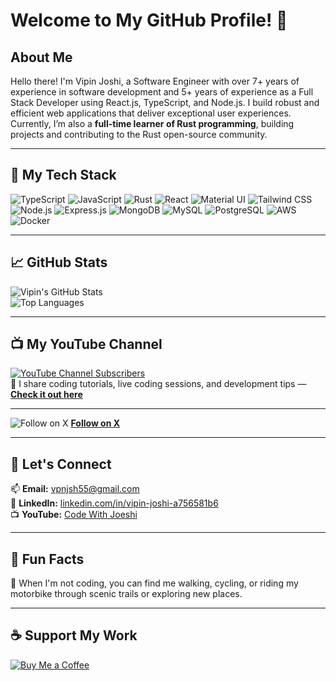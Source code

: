 # Welcome to My GitHub Profile! 👋

## About Me

Hello there! I'm Vipin Joshi, a Software Engineer with over 7+ years of experience in software development and 5+ years of experience as a Full Stack Developer using React.js, TypeScript, and Node.js. I build robust and efficient web applications that deliver exceptional user experiences.  
Currently, I’m also a **full-time learner of Rust programming**, building projects and contributing to the Rust open-source community.

---

## 🚀 My Tech Stack

![TypeScript](https://img.shields.io/badge/TypeScript-3178C6?style=for-the-badge&logo=typescript&logoColor=white)
![JavaScript](https://img.shields.io/badge/JavaScript-F7DF1E?style=for-the-badge&logo=javascript&logoColor=black)
![Rust](https://img.shields.io/badge/Rust-000000?style=for-the-badge&logo=rust&logoColor=white)
![React](https://img.shields.io/badge/React-20232A?style=for-the-badge&logo=react&logoColor=61DAFB)
![Material UI](https://img.shields.io/badge/Material--UI-007FFF?style=for-the-badge&logo=mui&logoColor=white)
![Tailwind CSS](https://img.shields.io/badge/Tailwind_CSS-38B2AC?style=for-the-badge&logo=tailwind-css&logoColor=white)
![Node.js](https://img.shields.io/badge/Node.js-339933?style=for-the-badge&logo=node-dot-js&logoColor=white)
![Express.js](https://img.shields.io/badge/Express.js-000000?style=for-the-badge&logo=express&logoColor=white)
![MongoDB](https://img.shields.io/badge/MongoDB-4EA94B?style=for-the-badge&logo=mongodb&logoColor=white)
![MySQL](https://img.shields.io/badge/MySQL-005C84?style=for-the-badge&logo=mysql&logoColor=white)
![PostgreSQL](https://img.shields.io/badge/PostgreSQL-316192?style=for-the-badge&logo=postgresql&logoColor=white)
![AWS](https://img.shields.io/badge/AWS-232F3E?style=for-the-badge&logo=amazon-aws&logoColor=white)
![Docker](https://img.shields.io/badge/Docker-2496ED?style=for-the-badge&logo=docker&logoColor=white)

---

## 📈 GitHub Stats

![Vipin's GitHub Stats](https://github-readme-stats.vercel.app/api?username=matrx123&show_icons=true&theme=radical)  
![Top Languages](https://github-readme-stats.vercel.app/api/top-langs/?username=matrx123&layout=compact&theme=radical)

---

## 📺 My YouTube Channel

[![YouTube Channel Subscribers](https://img.shields.io/youtube/channel/subscribers/UC73oZHkf8h47XaLZaWacMHA?style=for-the-badge&logo=youtube&label=Code%20With%20Joeshi)](https://www.youtube.com/@codewithjoeshi)  
🎥 I share coding tutorials, live coding sessions, and development tips — [**Check it out here**](https://www.youtube.com/@codewithjoeshi)

---

![Follow on X](https://img.shields.io/twitter/follow/pin_v_pin?style=for-the-badge&logo=twitter&color=1DA1F2) [**Follow on X**](https://x.com/pin_v_pin)

---

## 🤝 Let's Connect

📫 **Email:** vpnjsh55@gmail.com  
💼 **LinkedIn:** [linkedin.com/in/vipin-joshi-a756581b6](https://www.linkedin.com/in/vipin-joshi-a756581b6/)  
📺 **YouTube:** [Code With Joeshi](https://www.youtube.com/@codewithjoeshi)

---

## 🌟 Fun Facts

🚴 When I'm not coding, you can find me walking, cycling, or riding my motorbike through scenic trails or exploring new places.

---

## ☕ Support My Work

[![Buy Me a Coffee](https://img.shields.io/badge/Buy%20Me%20a%20Coffee-FF813F?style=for-the-badge&logo=buy-me-a-coffee)](https://buymeacoffee.com/vipinjoshi)
